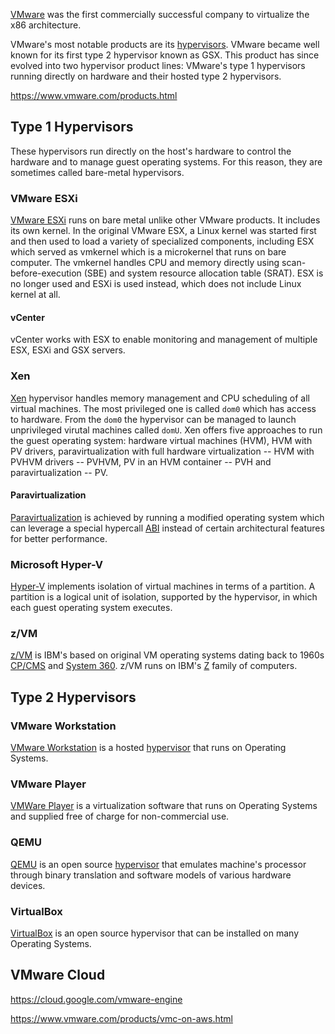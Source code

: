 [VMware]( http://vmware.com/  ) was the first commercially successful company to virtualize the x86 architecture.

VMware's most notable products are its [hypervisors](Hypervisor). VMware became well known for its first type 2 hypervisor known as GSX. This product has since evolved into two hypervisor product lines: VMware's type 1 hypervisors  running directly on hardware and their hosted type 2 hypervisors.

https://www.vmware.com/products.html

## Type 1 Hypervisors

These hypervisors run directly on the host's hardware to control the hardware and to manage guest operating systems. For this reason, they are sometimes called bare-metal hypervisors. 

### VMware ESXi

[VMware ESXi](https://en.wikipedia.org/wiki/VMware_ESXi) runs on bare metal unlike other VMware products. It includes its own kernel. In the original VMware ESX, a Linux kernel was started first and then used to load a variety of specialized components, including ESX which served as vmkernel which is a microkernel that runs on bare computer. The vmkernel handles CPU and memory directly using scan-before-execution (SBE) and system resource allocation table (SRAT). ESX is no longer used and ESXi is used instead, which does not include Linux kernel at all.

#### vCenter

vCenter works with ESX to enable monitoring and management of multiple ESX, ESXi and GSX servers.

### Xen

[Xen](https://en.wikipedia.org/wiki/Xen) hypervisor handles memory management and CPU scheduling of all virtual machines.  The most privileged one is called `dom0` which has access to hardware. From the `dom0` the hypervisor can be managed to launch unprivileged virutal machines called `domU`. Xen offers five approaches to run the guest operating system: hardware virtual machines (HVM), HVM with PV drivers, paravirtualization with full hardware virtualization -- HVM with PVHVM drivers -- PVHVM, PV in an HVM container -- PVH and paravirtualization -- PV.

#### Paravirtualization

[Paravirtualization](https://en.wikipedia.org/wiki/Paravirtualization) is achieved by running a modified operating system which can leverage a special hypercall [ABI](https://en.wikipedia.org/wiki/Application_binary_interface) instead of certain architectural features for better performance.


### Microsoft Hyper-V

[Hyper-V](https://en.wikipedia.org/wiki/Hyper-V) implements isolation of virtual machines in terms of a partition. A partition is a logical unit of isolation, supported by the hypervisor, in which each guest operating system executes.

### z/VM

[z/VM](https://en.wikipedia.org/wiki/Z/VM) is IBM's based on original VM operating systems dating back to 1960s [CP/CMS](https://en.wikipedia.org/wiki/CP/CMS) and [System 360](https://en.wikipedia.org/wiki/IBM_System/360_Model_67).  z/VM runs on IBM's [Z](https://en.wikipedia.org/wiki/IBM_Z) family of computers.


## Type 2 Hypervisors

### VMware Workstation

[VMware Workstation](https://en.wikipedia.org/wiki/VMware_Workstation) is a hosted [hypervisor](hypervisor) that runs on Operating Systems.

### VMware Player

[VMWare Player](https://en.wikipedia.org/wiki/VMware_Workstation_Player) is a virtualization software that runs on Operating Systems and supplied free of charge for non-commercial use.


### QEMU

[QEMU](https://en.wikipedia.org/wiki/QEMU) is an open source [hypervisor](hypervisor) that emulates machine's processor through binary translation and software models of various hardware devices.

### VirtualBox

[VirtualBox](https://en.wikipedia.org/wiki/VirtualBox) is an open source hypervisor that can be installed on many Operating Systems.

## VMware Cloud

https://cloud.google.com/vmware-engine

https://www.vmware.com/products/vmc-on-aws.html
